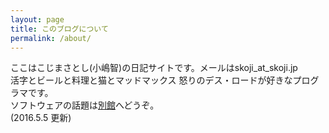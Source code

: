 ```yaml
---
layout: page
title: このブログについて
permalink: /about/
---
```

ここはこじまさとし(小嶋智)の日記サイトです。メールはskoji_at_skoji.jp  
活字とビールと料理と猫とマッドマックス 怒りのデス・ロードが好きなプログラマです。  
ソフトウェアの話題は<a href="/blog">別館</a>へどうぞ。  
(2016.5.5 更新)
